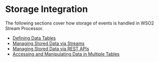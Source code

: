 # Storage Integration

The following sections cover how storage of events is handled in WSO2
Stream Processor.

-   [Defining Data Tables](_Defining_Data_Tables_)
-   [Managing Stored Data via
    Streams](_Managing_Stored_Data_via_Streams_)
-   [Managing Stored Data via REST
    APIs](_Managing_Stored_Data_via_REST_APIs_)
-   [Accessing and Manipulating Data in Multiple
    Tables](_Accessing_and_Manipulating_Data_in_Multiple_Tables_)
